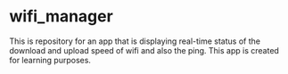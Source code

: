 # wifi_manager
This is repository for an app that is displaying real-time status of the download and upload speed of wifi and also the ping. This app is created for learning purposes.
